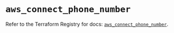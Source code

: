 # `aws_connect_phone_number`

Refer to the Terraform Registry for docs: [`aws_connect_phone_number`](https://registry.terraform.io/providers/hashicorp/aws/5.43.0/docs/resources/connect_phone_number).
